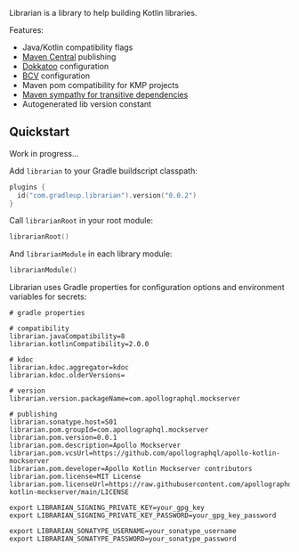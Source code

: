 Librarian is a library to help building Kotlin libraries. 

Features:

- Java/Kotlin compatibility flags
- [Maven Central](https://central.sonatype.com/) publishing
- [Dokkatoo](https://github.com/adamko-dev/dokkatoo) configuration 
- [BCV](https://github.com/Kotlin/binary-compatibility-validator) configuration
- Maven pom compatibility for KMP projects
- [Maven sympathy for transitive dependencies](https://jakewharton.com/nonsensical-maven-is-still-a-gradle-problem/)
- Autogenerated lib version constant

## Quickstart

Work in progress...

Add `librarian` to your Gradle buildscript classpath:

```kotlin
plugins {
  id("com.gradleup.librarian").version("0.0.2")
}
```

Call `librarianRoot` in your root module:

```kotlin
librarianRoot()
```

And `librarianModule` in each library module:

```kotlin
librarianModule()
```

Librarian uses Gradle properties for configuration options and environment variables for secrets:

```properties
# gradle properties

# compatibility
librarian.javaCompatibility=8
librarian.kotlinCompatibility=2.0.0

# kdoc
librarian.kdoc.aggregator=kdoc
librarian.kdoc.olderVersions=

# version
librarian.version.packageName=com.apollographql.mockserver

# publishing
librarian.sonatype.host=S01
librarian.pom.groupId=com.apollographql.mockserver
librarian.pom.version=0.0.1
librarian.pom.description=Apollo Mockserver
librarian.pom.vcsUrl=https://github.com/apollographql/apollo-kotlin-mockserver
librarian.pom.developer=Apollo Kotlin Mockserver contributors
librarian.pom.license=MIT License
librarian.pom.licenseUrl=https://raw.githubusercontent.com/apollographql/apollo-kotlin-mockserver/main/LICENSE
```

```shell
export LIBRARIAN_SIGNING_PRIVATE_KEY=your_gpg_key
export LIBRARIAN_SIGNING_PRIVATE_KEY_PASSWORD=your_gpg_key_password

export LIBRARIAN_SONATYPE_USERNAME=your_sonatype_username
export LIBRARIAN_SONATYPE_PASSWORD=your_sonatype_password
```

